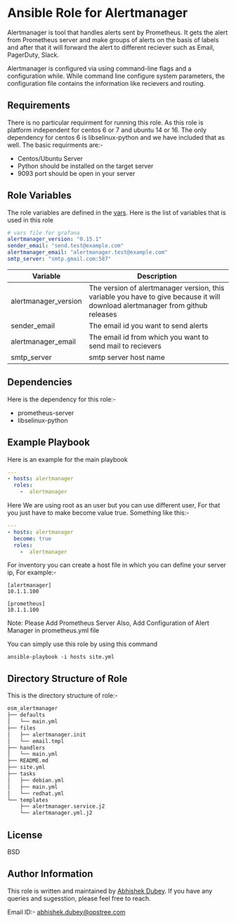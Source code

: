 # Ansible Role for Alertmanager

Alertmanager is tool that handles alerts sent by Prometheus. It gets the alert from Prometheus server and make groups of alerts on the basis of labels and after that it will forward the alert to different reciever such as Email, PagerDuty, Slack.

Alertmanager is configured via using command-line flags and a configuration while. While command line configure system parameters, the configuration file contains the information like recievers and routing.

## Requirements

There is no particular requirment for running this role. As this role is platform independent for centos 6 or 7 and ubuntu 14 or 16. The only dependency for centos 6 is libselinux-python and we have included that as well.
The basic requirments are:-
- Centos/Ubuntu Server
- Python should be installed on the target server
- 9093 port should be open in your server

## Role Variables
The role variables are defined in the [vars](https://gitlab.com/oosm/osm_alertmanager/tree/master/defaults). Here is the list of variables that is used in this role

```yaml
# vars file for grafana
alertmanager_version: "0.15.1"
sender_email: "send.test@example.com"
alertmanager_email: "alertmanager.test@example.com"
smtp_server: "smtp.gmail.com:587"
```

|Variable | Description|
|---------|------------|
|alertmanager_version| The version of alertmanager version, this variable you have to give because it will download alertmanager from github releases|
|sender_email| The email id you want to send alerts||
|alertmanager_email| The email id from which you want to send mail to recievers|
|smtp_server | smtp server host name|

## Dependencies

Here is the dependency for this role:-
- prometheus-server
- libselinux-python

## Example Playbook

Here is an example for the main playbook

```yaml
---
- hosts: alertmanager
  roles:
    -  alertmanager
```
Here We are using root as an user but you can use different user, For that you just have to make become value true. Something like this:-
```yaml
---
- hosts: alertmanager
  become: true
  roles:
    -  alertmanager
```

For inventory you can create a host file in which you can define your server ip, For example:-

```
[alertmanager]
10.1.1.100

[prometheus]
10.1.1.100
```
Note: Please Add Prometheus Server Also, Add Configuration of Alert Manager in prometheus.yml file

You can simply use this role by using this command
```shell
ansible-playbook -i hosts site.yml
```

## Directory Structure of Role
This is the directory structure of role:-
```bash
osm_alertmanager
├── defaults
│   └── main.yml
├── files
│   ├── alertmanager.init
│   └── email.tmpl
├── handlers
│   └── main.yml
├── README.md
├── site.yml
├── tasks
│   ├── debian.yml
│   ├── main.yml
│   └── redhat.yml
└── templates
    ├── alertmanager.service.j2
    └── alertmanager.yml.j2
```
## License

BSD

## Author Information

This role is written and maintained by [Abhishek Dubey](https://gitlab.com/abhishek-dubey). If you have any queries and sugesstion, please feel free to reach.

Email ID:- [abhishek.dubey@opstree.com]()

